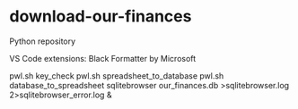 # download-our-finances
Python repository

VS Code extensions:
Black Formatter by Microsoft

pwl.sh key_check
pwl.sh spreadsheet_to_database
pwl.sh database_to_spreadsheet
sqlitebrowser our_finances.db >sqlitebrowser.log 2>sqlitebrowser_error.log &